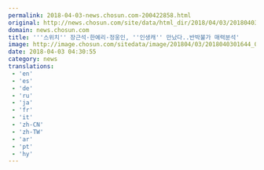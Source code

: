 ```yaml
---
permalink: 2018-04-03-news.chosun.com-200422858.html
original: http://news.chosun.com/site/data/html_dir/2018/04/03/2018040301708.html
domain: news.chosun.com
title: '''스위치'' 장근석·한예리·정웅인, ''인생캐'' 만났다..반박불가 매력분석'
image: http://image.chosun.com/sitedata/image/201804/03/2018040301644_0.jpg
date: 2018-04-03 04:30:55
category: news
translations: 
 - 'en'
 - 'es'
 - 'de'
 - 'ru'
 - 'ja'
 - 'fr'
 - 'it'
 - 'zh-CN'
 - 'zh-TW'
 - 'ar'
 - 'pt'
 - 'hy'
---
```


